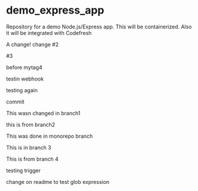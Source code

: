 # demo_express_app
Repository for a demo Node.js/Express app. This will be containerized. Also it will be integrated with Codefresh

A change!
change #2

#3

before mytag4

testin webhook

testing again

commit


This wasn changed in branch1




this is from branch2

This was done in monorepo branch

This is in branch 3

This is from branch 4

testing trigger

change on readme to test glob expression
